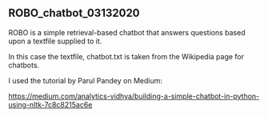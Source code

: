 ## ROBO_chatbot_03132020 

ROBO is a simple retrieval-based chatbot that answers questions based upon a textfile supplied to it. 

In this case the textfile, chatbot.txt is taken from the Wikipedia page for chatbots.

I used the tutorial by Parul Pandey on Medium:

https://medium.com/analytics-vidhya/building-a-simple-chatbot-in-python-using-nltk-7c8c8215ac6e
